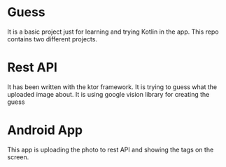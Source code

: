 # Guess
  
It is a basic project just for learning and trying Kotlin in the app. This repo contains two different projects.

# Rest API
It has been written with the ktor framework. It is trying to guess what the uploaded image about. It is using google vision library for creating the guess

# Android App
This app is uploading the photo to rest API and showing the tags on the screen.
